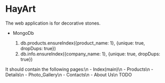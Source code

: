 # HayArt

The web application is for decorative stones.


- MongoDb 

	1. db.products.ensureIndex({product_name: 1}, {unique: true, dropDups: true})
	2. db.info.ensureIndex({company_name: 1}, {unique: true, dropDups: true})

It should contain the following pages:\n
	- Index(main)\n
	- Products\n
	- Details\n
	- Photo_Gallery\n
	- Contacts\n
	- About Us\n
TODO
